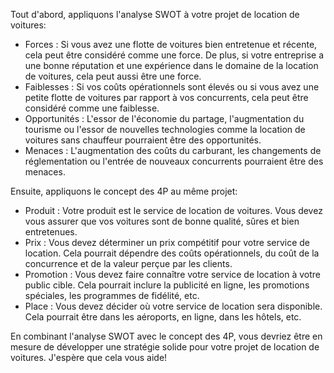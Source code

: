 Tout d'abord, appliquons l'analyse SWOT à votre projet de location de voitures:

- Forces : Si vous avez une flotte de voitures bien entretenue et récente, cela peut être considéré comme une force. De plus, si votre entreprise a une bonne réputation et une expérience dans le domaine de la location de voitures, cela peut aussi être une force. 
- Faiblesses : Si vos coûts opérationnels sont élevés ou si vous avez une petite flotte de voitures par rapport à vos concurrents, cela peut être considéré comme une faiblesse.
- Opportunités : L'essor de l'économie du partage, l'augmentation du tourisme ou l'essor de nouvelles technologies comme la location de voitures sans chauffeur pourraient être des opportunités. 
- Menaces : L'augmentation des coûts du carburant, les changements de réglementation ou l'entrée de nouveaux concurrents pourraient être des menaces.

Ensuite, appliquons le concept des 4P au même projet:

- Produit : Votre produit est le service de location de voitures. Vous devez vous assurer que vos voitures sont de bonne qualité, sûres et bien entretenues.
- Prix : Vous devez déterminer un prix compétitif pour votre service de location. Cela pourrait dépendre des coûts opérationnels, du coût de la concurrence et de la valeur perçue par les clients.
- Promotion : Vous devez faire connaître votre service de location à votre public cible. Cela pourrait inclure la publicité en ligne, les promotions spéciales, les programmes de fidélité, etc.
- Place : Vous devez décider où votre service de location sera disponible. Cela pourrait être dans les aéroports, en ligne, dans les hôtels, etc.

En combinant l'analyse SWOT avec le concept des 4P, vous devriez être en mesure de développer une stratégie solide pour votre projet de location de voitures. J'espère que cela vous aide!